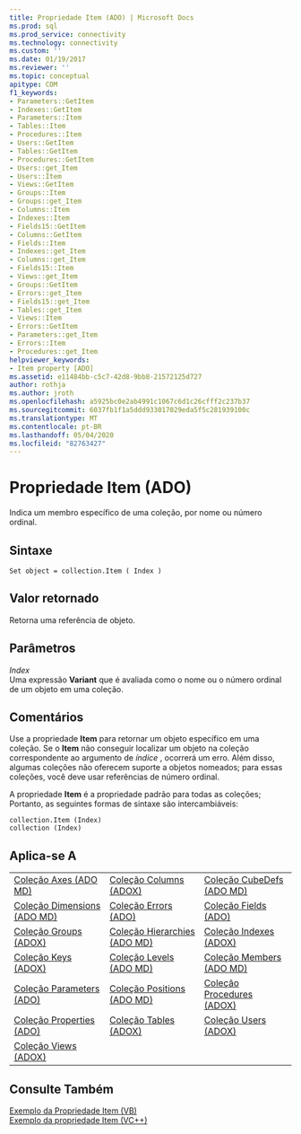 ```yaml
---
title: Propriedade Item (ADO) | Microsoft Docs
ms.prod: sql
ms.prod_service: connectivity
ms.technology: connectivity
ms.custom: ''
ms.date: 01/19/2017
ms.reviewer: ''
ms.topic: conceptual
apitype: COM
f1_keywords:
- Parameters::GetItem
- Indexes::GetItem
- Parameters::Item
- Tables::Item
- Procedures::Item
- Users::GetItem
- Tables::GetItem
- Procedures::GetItem
- Users::get_Item
- Users::Item
- Views::GetItem
- Groups::Item
- Groups::get_Item
- Columns::Item
- Indexes::Item
- Fields15::GetItem
- Columns::GetItem
- Fields::Item
- Indexes::get_Item
- Columns::get_Item
- Fields15::Item
- Views::get_Item
- Groups::GetItem
- Errors::get_Item
- Fields15::get_Item
- Tables::get_Item
- Views::Item
- Errors::GetItem
- Parameters::get_Item
- Errors::Item
- Procedures::get_Item
helpviewer_keywords:
- Item property [ADO]
ms.assetid: e11484bb-c5c7-42d8-9bb8-21572125d727
author: rothja
ms.author: jroth
ms.openlocfilehash: a5925bc0e2ab4991c1067c6d1c26cfff2c237b37
ms.sourcegitcommit: 6037fb1f1a5ddd933017029eda5f5c281939100c
ms.translationtype: MT
ms.contentlocale: pt-BR
ms.lasthandoff: 05/04/2020
ms.locfileid: "82763427"
---
```

# <a name="item-property-ado"></a>Propriedade Item (ADO)
Indica um membro específico de uma coleção, por nome ou número ordinal.  
  
## <a name="syntax"></a>Sintaxe  
  
```  
Set object = collection.Item ( Index )  
```  
  
## <a name="return-value"></a>Valor retornado  
 Retorna uma referência de objeto.  
  
## <a name="parameters"></a>Parâmetros  
 *Index*  
 Uma expressão **Variant** que é avaliada como o nome ou o número ordinal de um objeto em uma coleção.  
  
## <a name="remarks"></a>Comentários  
 Use a propriedade **Item** para retornar um objeto específico em uma coleção. Se o **Item** não conseguir localizar um objeto na coleção correspondente ao argumento de *índice* , ocorrerá um erro. Além disso, algumas coleções não oferecem suporte a objetos nomeados; para essas coleções, você deve usar referências de número ordinal.  
  
 A propriedade **Item** é a propriedade padrão para todas as coleções; Portanto, as seguintes formas de sintaxe são intercambiáveis:  
  
```  
collection.Item (Index)  
collection (Index)  
```  
  
## <a name="applies-to"></a>Aplica-se A  
  
||||  
|-|-|-|  
|[Coleção Axes (ADO MD)](../../../ado/reference/ado-md-api/axes-collection-ado-md.md)|[Coleção Columns (ADOX)](../../../ado/reference/adox-api/columns-collection-adox.md)|[Coleção CubeDefs (ADO MD)](../../../ado/reference/ado-md-api/cubedefs-collection-ado-md.md)|  
|[Coleção Dimensions (ADO MD)](../../../ado/reference/ado-md-api/dimensions-collection-ado-md.md)|[Coleção Errors (ADO)](../../../ado/reference/ado-api/errors-collection-ado.md)|[Coleção Fields (ADO)](../../../ado/reference/ado-api/fields-collection-ado.md)|  
|[Coleção Groups (ADOX)](../../../ado/reference/adox-api/groups-collection-adox.md)|[Coleção Hierarchies (ADO MD)](../../../ado/reference/ado-md-api/hierarchies-collection-ado-md.md)|[Coleção Indexes (ADOX)](../../../ado/reference/adox-api/indexes-collection-adox.md)|  
|[Coleção Keys (ADOX)](../../../ado/reference/adox-api/keys-collection-adox.md)|[Coleção Levels (ADO MD)](../../../ado/reference/ado-md-api/levels-collection-ado-md.md)|[Coleção Members (ADO MD)](../../../ado/reference/ado-md-api/members-collection-ado-md.md)|  
|[Coleção Parameters (ADO)](../../../ado/reference/ado-api/parameters-collection-ado.md)|[Coleção Positions (ADO MD)](../../../ado/reference/ado-md-api/positions-collection-ado-md.md)|[Coleção Procedures (ADOX)](../../../ado/reference/adox-api/procedures-collection-adox.md)|  
|[Coleção Properties (ADO)](../../../ado/reference/ado-api/properties-collection-ado.md)|[Coleção Tables (ADOX)](../../../ado/reference/adox-api/tables-collection-adox.md)|[Coleção Users (ADOX)](../../../ado/reference/adox-api/users-collection-adox.md)|  
|[Coleção Views (ADOX)](../../../ado/reference/adox-api/views-collection-adox.md)|||  
  
## <a name="see-also"></a>Consulte Também  
 [Exemplo da Propriedade Item (VB)](../../../ado/reference/ado-api/item-property-example-vb.md)   
 [Exemplo da propriedade Item (VC++)](../../../ado/reference/ado-api/item-property-example-vc.md)   

